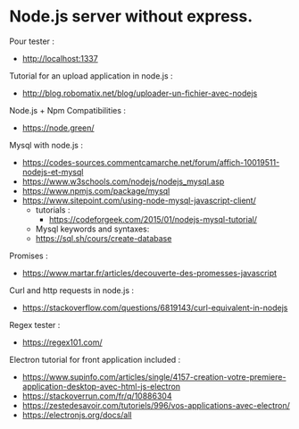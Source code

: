 # Node.js server without express.

Pour tester : 
 - [http://localhost:1337](http://localhost:1337)

Tutorial for an upload application in node.js : 
 - http://blog.robomatix.net/blog/uploader-un-fichier-avec-nodejs

Node.js + Npm Compatibilities :
 - https://node.green/
 
Mysql with node.js :
 - https://codes-sources.commentcamarche.net/forum/affich-10019511-nodejs-et-mysql
 - https://www.w3schools.com/nodejs/nodejs_mysql.asp
 - https://www.npmjs.com/package/mysql
 - https://www.sitepoint.com/using-node-mysql-javascript-client/
    - tutorials :
        - https://codeforgeek.com/2015/01/nodejs-mysql-tutorial/
    - Mysql keywords and syntaxes:
     - https://sql.sh/cours/create-database
 
Promises :
 - https://www.martar.fr/articles/decouverte-des-promesses-javascript

Curl and http requests in node.js :
 - https://stackoverflow.com/questions/6819143/curl-equivalent-in-nodejs
  
Regex tester :
 - https://regex101.com/
 
Electron tutorial for front application included :
 - https://www.supinfo.com/articles/single/4157-creation-votre-premiere-application-desktop-avec-html-js-electron
 - https://stackoverrun.com/fr/q/10886304
 - https://zestedesavoir.com/tutoriels/996/vos-applications-avec-electron/
 - https://electronjs.org/docs/all